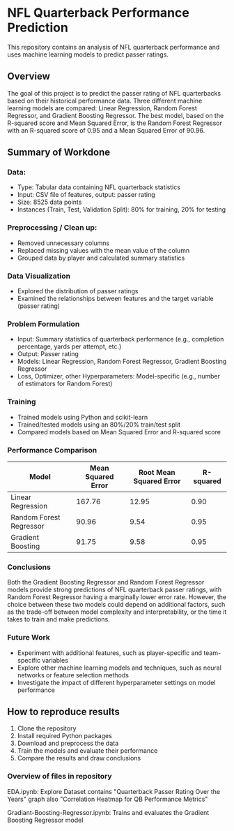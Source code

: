 # NFL Quarterback Performance Prediction

This repository contains an analysis of NFL quarterback performance and uses machine learning models to predict passer ratings.

## Overview

The goal of this project is to predict the passer rating of NFL quarterbacks based on their historical performance data. Three different machine learning models are compared: Linear Regression, Random Forest Regressor, and Gradient Boosting Regressor. The best model, based on the R-squared score and Mean Squared Error, is the Random Forest Regressor with an R-squared score of 0.95 and a Mean Squared Error of 90.96.

## Summary of Workdone

### Data:

 * Type: Tabular data containing NFL quarterback statistics
 * Input: CSV file of features, output: passer rating
 * Size: 8525 data points
 * Instances (Train, Test, Validation Split): 80% for training, 20% for testing

### Preprocessing / Clean up:

* Removed unnecessary columns
* Replaced missing values with the mean value of the column
* Grouped data by player and calculated summary statistics

### Data Visualization

* Explored the distribution of passer ratings
* Examined the relationships between features and the target variable (passer rating)

### Problem Formulation

* Input: Summary statistics of quarterback performance (e.g., completion percentage, yards per attempt, etc.)
* Output: Passer rating
* Models: Linear Regression, Random Forest Regressor, Gradient Boosting Regressor
* Loss, Optimizer, other Hyperparameters: Model-specific (e.g., number of estimators for Random Forest)

### Training

* Trained models using Python and scikit-learn
* Trained/tested models using an 80%/20% train/test split
* Compared models based on Mean Squared Error and R-squared score

### Performance Comparison

| Model                    | Mean Squared Error | Root Mean Squared Error | R-squared |
|--------------------------|--------------------|-------------------------|-----------|
| Linear Regression        | 167.76             | 12.95                   | 0.90      |
| Random Forest Regressor  | 90.96              | 9.54                    | 0.95      |
| Gradient Boosting        | 91.75              | 9.58                    | 0.95      |

### Conclusions

Both the Gradient Boosting Regressor and Random Forest Regressor models provide strong predictions of NFL quarterback passer ratings, with Random Forest Regressor having a marginally lower error rate. However, the choice between these two models could depend on additional factors, such as the trade-off between model complexity and interpretability, or the time it takes to train and make predictions.

### Future Work

* Experiment with additional features, such as player-specific and team-specific variables
* Explore other machine learning models and techniques, such as neural networks or feature selection methods
* Investigate the impact of different hyperparameter settings on model performance

## How to reproduce results

1. Clone the repository
2. Install required Python packages
3. Download and preprocess the data
4. Train the models and evaluate their performance
5. Compare the results and draw conclusions

### Overview of files in repository

EDA.ipynb: Explore Dataset contains "Quarterback Passer Rating Over the Years" graph also "Correlation Heatmap for QB Performance Metrics"

Gradiant-Boosting-Regressor.ipynb: Trains and evaluates the Gradient Boosting Regressor model


